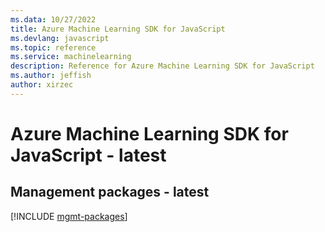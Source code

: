 ```yaml
---
ms.data: 10/27/2022
title: Azure Machine Learning SDK for JavaScript
ms.devlang: javascript
ms.topic: reference
ms.service: machinelearning
description: Reference for Azure Machine Learning SDK for JavaScript
ms.author: jeffish
author: xirzec
---
```

# Azure Machine Learning SDK for JavaScript - latest

## Management packages - latest
[!INCLUDE [mgmt-packages](machine-learning-mgmt-index.md)]